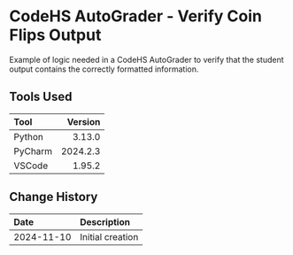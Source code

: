 # CodeHS AutoGrader - Verify Coin Flips Output
Example of logic needed in a CodeHS AutoGrader to verify that the student
output contains the correctly formatted information.
## Tools Used

| Tool     |  Version |
|:---------|---------:|
| Python   | 3.13.0   |
| PyCharm  | 2024.2.3 |
| VSCode   | 1.95.2   |

## Change History

| Date       | Description      |
|:-----------|:-----------------|
| 2024-11-10 | Initial creation |
